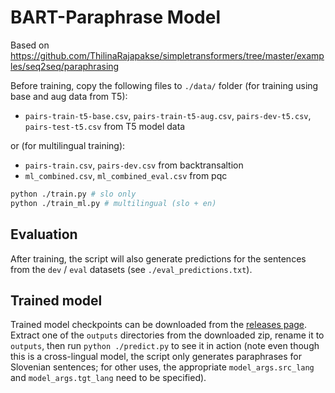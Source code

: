 # BART-Paraphrase Model

Based on <https://github.com/ThilinaRajapakse/simpletransformers/tree/master/examples/seq2seq/paraphrasing>

Before training, copy the following files to `./data/` folder (for training using base and aug data from T5):

-   `pairs-train-t5-base.csv`, `pairs-train-t5-aug.csv`, `pairs-dev-t5.csv`, `pairs-test-t5.csv` from T5 model data

or (for multilingual training):

-   `pairs-train.csv`, `pairs-dev.csv` from backtransaltion
-   `ml_combined.csv`, `ml_combined_eval.csv` from pqc

```sh
python ./train.py # slo only
python ./train_ml.py # multilingual (slo + en)
```

## Evaluation

After training, the script will also generate predictions for the sentences from the `dev` / `eval` datasets (see `./eval_predictions.txt`).

## Trained model

Trained model checkpoints can be downloaded from the [releases page](https://github.com/UL-FRI-NLP-Course-2022-23/nlp-course-skupina-10/releases). Extract one of the `outputs` directories from the downloaded zip, rename it to `outputs`, then run `python ./predict.py` to see it in action (note even though this is a cross-lingual model, the script only generates paraphrases for Slovenian sentences; for other uses, the appropriate `model_args.src_lang` and `model_args.tgt_lang` need to be specified).
